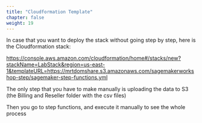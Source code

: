 ```yaml
---
title: "Cloudformation Template"
chapter: false
weight: 19
---
```

In case that you want to deploy the stack without going step by step, here is the Cloudformation stack:

https://console.aws.amazon.com/cloudformation/home#/stacks/new?stackName=LabStack&region=us-east-1&templateURL=https://mrtdomshare.s3.amazonaws.com/sagemakerworkshop-step/sagemaker-step-functions.yml

The only step that you have to make manually is uploading the data to S3 (the Billing and Reseller folder with the csv files)

Then you go to step functions, and execute it manually to see the whole process
